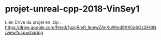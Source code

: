 # projet-unreal-cpp-2018-VinSey1
Lien Drive du projet en .zip : https://drive.google.com/file/d/1gzqRmR_9oewZAnKuWmd9XK0g6Gz2iH6N/view?usp=sharing
